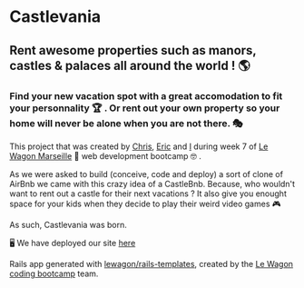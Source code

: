 # Castlevania 

## Rent awesome properties such as manors, castles & palaces  all around the world ! 🌎

### Find your new vacation spot with a great accomodation to fit your personnality 🏆 . Or rent out your own property so your home will never be alone when you are not there. 🎭


This project that was created by [Chris](https://github.com/chrisgalet18), [Eric](https://github.com/ericverzel) and [I](https://github.com/Tamy-Tam) during week 7 of [Le Wagon Marseille](https://www.linkedin.com/showcase/le-wagon-marseille/) 🚀   web development bootcamp 🤓 .

As we were asked to build (conceive, code and deploy) a sort of clone of AirBnb we came with this crazy idea of a CastleBnb. Because, who wouldn't want to rent out a castle for their next vacations ? It also give you enought space for your kids when they decide to play their weird video games 🎮

As such, Castlevania was born.  


🖥 We have deployed our site [here](https://castlevania-demo.herokuapp.com/)




Rails app generated with [lewagon/rails-templates](https://github.com/lewagon/rails-templates), created by the [Le Wagon coding bootcamp](https://www.lewagon.com) team.
